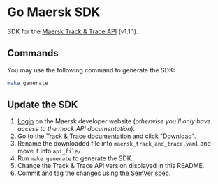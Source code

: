 # Go Maersk SDK

SDK for the [Maersk Track & Trace API](https://developer.maersk.com/api-catalogue) (v1.1.1).

## Commands

You may use the following command to generate the SDK:
```sh
make generate
```

## Update the SDK

1. [Login](https://accounts.maersk.com/developer/auth/login) on the Maersk developer website (_otherwise you'll only have access to the mock API documentation_).
2. Go to the [Track & Trace documentation](https://developer.maersk.com/api-catalogue/Track%20and%20Trace) and click "Download".
3. Rename the downloaded file into `maersk_track_and_trace.yaml` and move it into `api_file/`.
4. Run `make generate` to generate the SDK.
5. Change the Track & Trace API version displayed in this README.
6. Commit and tag the changes using the [SemVer spec](https://semver.org/).
